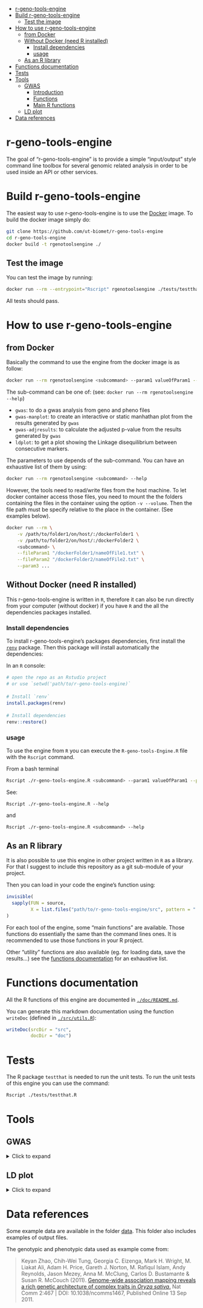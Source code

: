 
-   [r-geno-tools-engine](#r-geno-tools-engine)
-   [Build r-geno-tools-engine](#build-r-geno-tools-engine)
    -   [Test the image](#test-the-image)
-   [How to use r-geno-tools-engine](#how-to-use-r-geno-tools-engine)
    -   [from Docker](#from-docker)
    -   [Without Docker (need R
        installed)](#without-docker-need-r-installed)
        -   [Install dependencies](#install-dependencies)
        -   [usage](#usage)
    -   [As an R library](#as-an-r-library)
-   [Functions documentation](#functions-documentation)
-   [Tests](#tests)
-   [Tools](#tools)
    -   [GWAS](#gwas)
        -   [Introduction](#introduction)
        -   [Functions](#functions)
        -   [Main R functions](#main-r-functions)
    -   [LD plot](#ld-plot)
-   [Data references](#data-references)

<!-- README.md is generated from README.Rmd. Please edit that file -->

# r-geno-tools-engine

<!-- badges: start -->
<!-- badges: end -->

The goal of “r-geno-tools-engine” is to provide a simple “input/output”
style command line toolbox for several genomic related analysis in order
to be used inside an API or other services.

# Build r-geno-tools-engine

The easiest way to use r-geno-tools-engine is to use the
[Docker](https://www.docker.com/) image. To build the docker image
simply do:

``` sh
git clone https://github.com/ut-biomet/r-geno-tools-engine
cd r-geno-tools-engine
docker build -t rgenotoolsengine ./
```

## Test the image

You can test the image by running:

``` sh
docker run --rm --entrypoint="Rscript" rgenotoolsengine ./tests/testthat.R
```

All tests should pass.

# How to use r-geno-tools-engine

## from Docker

Basically the command to use the engine from the docker image is as
follow:

``` sh
docker run --rm rgenotoolsengine <subcommand> --param1 valueOfParam1 --param2 valueOfParam2 ...
```

The sub-command can be one of: (see:
`docker run --rm rgenotoolsengine --help`)

-   `gwas`: to do a gwas analysis from geno and pheno files
-   `gwas-manplot`: to create an interactive or static manhathan plot
    from the results generated by `gwas`
-   `gwas-adjresults`: to calculate the adjusted p-value from the
    results generated by `gwas`
-   `ldplot`: to get a plot showing the Linkage disequilibrium between
    consecutive markers.

The parameters to use depends of the sub-command. You can have an
exhaustive list of them by using:

``` sh
docker run --rm rgenotoolsengine <subcommand> --help
```

However, the tools need to read/write files from the host machine. To
let docker container access those files, you need to mount the the
folders containing the files in the container using the option
`-v --volume`. Then the file path must be specify relative to the place
in the container. (See examples below).

``` sh
docker run --rm \
    -v /path/to/folder1/on/host/:/dockerFolder1 \
    -v /path/to/folder2/on/host/:/dockerFolder2 \
    <subcommand> \
    --fileParam1 "/dockerFolder1/nameOfFile1.txt" \
    --fileParam2 "/dockerFolder2/nameOfFile2.txt" \
    --param3 ...
```

## Without Docker (need R installed)

This r-geno-tools-engine is written in `R`, therefore it can also be run
directly from your computer (without docker) if you have `R` and the all
the dependencies packages installed.

### Install dependencies

To install r-geno-tools-engine’s packages dependencies, first install
the [`renv`](https://rstudio.github.io/renv/articles/renv.html) package.
Then this package will install automatically the dependencies:

In an `R` console:

``` r
# open the repo as an Rstudio project
# or use `setwd('path/to/r-geno-tools-engine)`

# Install `renv`
install.packages(renv)

# Install dependencies
renv::restore()
```

### usage

To use the engine from `R` you can execute the `R-geno-tools-Engine.R`
file with the `Rscript` command.

From a bash terminal

``` sh
Rscript ./r-geno-tools-engine.R <subcommand> --param1 valueOfParam1 --param2 valueOfParam2 ...
```

See:

    Rscript ./r-geno-tools-engine.R --help

and

    Rscript ./r-geno-tools-engine.R <subcommand> --help

## As an R library

It is also possible to use this engine in other project written in `R`
as a library. For that I suggest to include this repository as a git
sub-module of your project.

Then you can load in your code the engine’s function using:

``` r
invisible(
  sapply(FUN = source,
         X = list.files("path/to/r-geno-tools-engine/src", pattern = ".R$",full.names = T))
)
```

For each tool of the engine, some “main functions” are available. Those
functions do essentially the same than the command lines ones. It is
recommended to use those functions in your R project.

Other “utility” functions are also available (eg. for loading data, save
the results…) see the [functions documentation](./doc/README.md) for an
exhaustive list.

# Functions documentation

All the R functions of this engine are documented in
[`./doc/README.md`](doc/README.md).

You can generate this markdown documentation using the function
`writeDoc` (defined in [`./src/utils.R`](src/utils.R)):

``` r
writeDoc(srcDir = "src",
         docDir = "doc")
```

# Tests

The R package `testthat` is needed to run the unit tests. To run the
unit tests of this engine you can use the command:

``` sh
Rscript ./tests/testthat.R
```

# Tools

## GWAS

<details>
<summary>
Click to expand
</summary>

### Introduction

This toolbox provide several genomic analysis. To get a simple
description of each of them, please

GWAS stands for [Genome-Wide Association
Study](https://en.wikipedia.org/wiki/Genome-wide_association_study). It
is a statistical study that aims to detect genetic markers associated
with a particular phenotypic trait.

To test if a marker is associated with a particular phenotypic trait, we
split individuals into different groups according to their genotype for
the studied marker and we test if there is a statistical difference
between the phenotypic values of the groups. The strength of the
statistical difference is measured by what statisticians call the
“[p-value](https://en.wikipedia.org/wiki/P-value)”.

Usually to consider a test “statistically significant” we check if the
p-value of the test is lower than a threshold “α”. In this case the test
is considered positive (*“there is a statistical difference”*) but we
have a probability α to have a false positive. Very often α is equal to
5% or 1%.

GWAS analysis does this test individually and independently for all the
genetic markers in the data-set and records the “statistical
significance” (the p-values) of all the tests.

However, the number of tested genetic markers are usually very large
(several hundreds of thousands or several million) therefore, the number
of false-positive can be high even for a small value of α. For example,
with α=1%, 500000 markers, and if none of them is associated with the
phenotypic trait, we can still expect 5000 “significant test”.

To avoid that, the p-values must be
[adjusted](https://en.wikipedia.org/wiki/Multiple_comparisons_problem)
according to the number of markers.

Finally, the result of a GWAS analysis is presented as a
[Manhattan_plot](https://en.wikipedia.org/wiki/Manhattan_plot) which
shows the `-log(p-value)` on the y-axis and all the markers (order
according to their position on the chromosomes) on the x-axis. A
horizontal line represents the significance threshold and the points of
the markers above the line can be considered as being associated with
the phenotypic trait.

![screenshot of the plotly graph](README_files/manPlot.png)

r-geno-tools-engine provides command line tools to do GWAS analysis.

> Note: You can also check this [7min
> video](https://www.youtube.com/watch?v=sOP8WacfBM8) by Nuno Carvalho
> that explain GWAS very well.

### Functions

#### `gwas`

To do a gwas analysis and write the results in a json file.

``` sh
docker run --rm -v "$PWD"/data/geno/:/geno \
    -v "$PWD"/data/pheno/:/pheno \
    -v "$PWD"/readmeTemp:/out rgenotoolsengine \
    gwas \
    --genoFile "/geno/testMarkerData01.vcf.gz" \
    --phenoFile "/pheno/testPhenoData01.csv" \
    --trait "Flowering.time.at.Arkansas" \
    --test "score" \
    --fixed 0 \
    --response "quantitative" \
    --thresh_maf 0.05 \
    --thresh_callrate 0.95 \
    --outFile "/out/gwasRes.json"
```

#### `gwas-manplot`

To create a Manhattan plot.

**Interactive plot:**

``` sh
docker run --rm -v "$PWD"/readmeTemp:/files rgenotoolsengine \
    gwas-manplot \
    --gwasFile "/files/gwasRes.json" \
    --adj_method "bonferroni" \
    --thresh_p 0.05 \
    --interactive TRUE \
    --filter_nPoints 3000 \
    --outFile "/files/manPlot.html"
```

**Static plot:**

``` sh
docker run --rm -v "$PWD"/readmeTemp:/files rgenotoolsengine \
    gwas-manplot \
    --gwasFile "/files/gwasRes.json" \
    --adj_method "bonferroni" \
    --thresh_p 0.05 \
    --interactive FALSE \
    --outFile "/files/manPlot.png"
```

#### `adjresults`

To create a `json` file with the gwas results with adjusted p-values. It
is also possible to filter the result to keep the values with the lowest
p-values.

``` sh
docker run --rm -v "$PWD"/readmeTemp:/files rgenotoolsengine \
    gwas-adjResults \
    --gwasFile "/files/gwasRes.json" \
    --adj_method "bonferroni" \
    --filter_nPoints 3000 \
    --outFile "/files/adjRes.json"
```

### Main R functions

For a usage as R library one can use those functions.

``` r
gwas_results <- run_gwas(genoFile = "data/geno/testMarkerData01.vcf.gz",
                         phenoFile = "data/pheno/testPhenoData01.csv",
                         genoUrl = NULL,
                         phenoUrl = NULL,
                         trait = "Flowering.time.at.Arkansas",
                         test = "score",
                         fixed = 0,
                         response = "quantitative",
                         thresh_maf = 0.05,
                         thresh_callrate = 0.95,
                         outFile = tempfile(fileext = ".json"))
#> 2021-12-07 15:51:00 - r-run_gwas(): Get data ...
#> 2021-12-07 15:51:00 - r-readData(): get geno data ...
#> 2021-12-07 15:51:00 - r-readGenoData(): Check file extention ... 
#> 2021-12-07 15:51:00 - r-readGenoData(): Read geno file ... 
#> ped stats and snps stats have been set. 
#> 'p' has been set. 
#> 'mu' and 'sigma' have been set.
#> 2021-12-07 15:51:01 - r-readGenoData(): Read geno file DONE 
#> 2021-12-07 15:51:01 - r-readGenoData(): DONE, return output.
#> 2021-12-07 15:51:01 - r-readData(): get geno data DONE
#> 2021-12-07 15:51:01 - r-readData(): get pheno data ...
#> 2021-12-07 15:51:01 - r-readPhenoData(): Read phenotypic file ... 
#> 2021-12-07 15:51:01 - r-readPhenoData(): Read phenotypic file DONE 
#> 2021-12-07 15:51:01 - r-readPhenoData(): DONE, return output.
#> 2021-12-07 15:51:01 - r-readData(): get pheno data DONE
#> 2021-12-07 15:51:01 - r-readData(): prepare data ...
#> 2021-12-07 15:51:01 - r-prepareData(): Remove from geno data individuals that are not in phenotypic data-set ...
#> 2021-12-07 15:51:01 - r-prepareData(): Remove from geno data individuals that are not in phenotypic data-set DONE
#> 2021-12-07 15:51:01 - r-prepareData(): reorder matrix ...
#> 2021-12-07 15:51:01 - r-prepareData(): reorder matrix DONE
#> 2021-12-07 15:51:01 - r-prepareData(): remove monomorphic markers ...
#> 2021-12-07 15:51:01 - r-prepareData(): remove monomorphic markers DONE
#> 2021-12-07 15:51:01 - r-prepareData(): DONE, return output.
#> 2021-12-07 15:51:01 - r-readData(): prepare data DONE
#> 2021-12-07 15:51:01 - r-readData(): DONE, return output.
#> 2021-12-07 15:51:01 - r-run_gwas(): Get data DONE
#> 2021-12-07 15:51:01 - r-run_gwas(): GWAS analysis ...
#> 2021-12-07 15:51:01 - r-gwas(): Check inputs ...
#> 2021-12-07 15:51:01 - r-gwas(): Check inputs DONE
#> 2021-12-07 15:51:01 - r-gwas(): aggregate data in bed matrix ...
#> 2021-12-07 15:51:01 - r-gwas(): aggregate data in bed matrix DONE
#> 2021-12-07 15:51:01 - r-gwas(): remove individuals with missing phenotypic values ...
#> 2021-12-07 15:51:02 - r-gwas(): remove samples with missing phenotypic values DONE
#> 2021-12-07 15:51:02 - r-gwas(): filter SNPs ...
#> 2021-12-07 15:51:02 - r-gwas(): filter SNPs DONE
#> 2021-12-07 15:51:02 - r-gwas(): calculate genetic relatinoal matrix ...
#> 2021-12-07 15:51:02 - r-gwas(): calculate genetic relatinoal matrix DONE
#> 2021-12-07 15:51:02 - r-gwas(): fit model ...
#> [Iteration 1] theta = 78.0648  78.282
#> [Iteration 1] log L = -1002.17
#> [Iteration 1] AI-REML update
#> [Iteration 1] ||gradient|| = 0.344543
#> [Iteration 2] theta = 22.5611 163.026
#> [Iteration 2] log L = -990.943
#> [Iteration 2] AI-REML update
#> [Iteration 2] ||gradient|| = 0.798817
#> [Iteration 3] theta =   27.72 190.624
#> [Iteration 3] log L = -986.649
#> [Iteration 3] AI-REML update
#> [Iteration 3] ||gradient|| = 0.113945
#> [Iteration 4] theta = 29.2503 195.436
#> [Iteration 4] log L = -986.514
#> [Iteration 4] AI-REML update
#> [Iteration 4] ||gradient|| = 0.00580941
#> [Iteration 5] theta = 29.4021 195.213
#> [Iteration 5] log L = -986.513
#> [Iteration 5] AI-REML update
#> [Iteration 5] ||gradient|| = 0.000323293
#> [Iteration 6] theta = 29.4178 195.142
#> [Iteration 6] log L = -986.513
#> [Iteration 6] AI-REML update
#> [Iteration 6] ||gradient|| = 4.3263e-05
#> [Iteration 7] theta = 29.4199 195.133
#> [Iteration 7] log L = -986.513
#> [Iteration 7] AI-REML update
#> [Iteration 7] ||gradient|| = 5.95127e-06
#> 2021-12-07 15:51:02 - r-gwas(): fit model DONE
#> 2021-12-07 15:51:02 - r-gwas(): DONE, return output.
#> 2021-12-07 15:51:02 - r-run_gwas(): GWAS analysis DONE
#> 2021-12-07 15:51:02 - r-run_gwas(): Save metadata ...
#> 2021-12-07 15:51:02 - r-run_gwas(): Save metadata DONE
#> 2021-12-07 15:51:02 - r-run_gwas(): Save results ...
#> 2021-12-07 15:51:02 - r-saveGWAS(): Check file ...
#> 2021-12-07 15:51:02 - r-saveGWAS(): Check file DONE
#> 2021-12-07 15:51:03 - r-run_gwas(): Save results DONE
gwas_results$file
#> [1] "/tmp/RtmppUbRTz/file8c0d793ac574.json"
substr(gwas_results$gwasRes, start=1, stop=500)
#> [
#>   {
#>     "chr": "1",
#>     "pos": 9563,
#>     "id": "SNP-1.8562.",
#>     "A1": "A",
#>     "A2": "T",
#>     "freqA2": 0.1359,
#>     "score": 4.395,
#>     "p": 0.036
#>   },
#>   {
#>     "chr": "1",
#>     "pos": 25922,
#>     "id": "SNP-1.24921.",
#>     "A1": "C",
#>     "A2": "T",
#>     "freqA2": 0.1254,
#>     "score": 1.6745,
#>     "p": 0.1957
#>   },
#>   {
#>     "chr": "1",
#>     "pos": 26254,
#>     "id": "SNP-1.25253.",
#>     "A1": "A",
#>     "A2": "T",
#>     "freqA2": 0.2935,
#>     "score": 3.6592,
#>     "p": 0.0558
#>   },
#>   {
#>     "chr": "1",
#>     "pos
```

``` r
p <- draw_manhattanPlot(gwasFile = gwas_results$file,
                        gwasUrl = NULL,
                        adj_method = "bonferroni",
                        thresh_p = 0.05,
                        chr = NA,
                        interactive = TRUE,
                        # filter_pAdj = 1,
                        # filter_nPoints = Inf,
                        filter_quant = 0.1,
                        outFile = tempfile(fileext = ".html"))
#> 2021-12-07 15:51:03 - r-draw_manhattanPlot(): Check outFile ...
#> 2021-12-07 15:51:03 - r-draw_manhattanPlot(): Check outFile DONE
#> 2021-12-07 15:51:03 - r-draw_manhattanPlot(): Get data ...
#> 2021-12-07 15:51:03 - r-readGWAS(): Read result file ... 
#> 2021-12-07 15:51:03 - r-readGWAS(): Read result file DONE 
#> 2021-12-07 15:51:03 - r-readGWAS(): Convert Json to data.frame ... 
#> 2021-12-07 15:51:03 - r-readGWAS(): Convert Json to data.frame DONE 
#> 2021-12-07 15:51:03 - r-readGWAS(): DONE, return output.
#> 2021-12-07 15:51:03 - r-draw_manhattanPlot(): Get data DONE
#> 2021-12-07 15:51:03 - r-draw_manhattanPlot(): Draw Manhattan Plot ...
#> 2021-12-07 15:51:03 - r-manPlot(): Check parameters...
#> 2021-12-07 15:51:03 - r-manPlot(): Check parameters DONE
#> 2021-12-07 15:51:03 - r-manPlot(): Check chromosome name ...
#> 2021-12-07 15:51:03 - r-manPlot(): Check chromosome name DONE
#> 2021-12-07 15:51:03 - r-manPlot(): Remove NAs ...
#> 2021-12-07 15:51:03 - r-manPlot(): Remove NAs DONE
#> 2021-12-07 15:51:03 - r-manPlot(): Adjust p-values ...
#> 2021-12-07 15:51:03 - r-adjustPval(): Check adj_method ...
#> 2021-12-07 15:51:03 - r-adjustPval(): Check adj_method DONE
#> 2021-12-07 15:51:03 - r-adjustPval(): Check p values ...
#> 2021-12-07 15:51:03 - r-adjustPval(): Check p values DONE
#> 2021-12-07 15:51:03 - r-adjustPval(): Adjust p-values ...
#> 2021-12-07 15:51:03 - r-adjustPval(): Adjust p-values DONE
#> 2021-12-07 15:51:03 - r-adjustPval(): Adjust threshold ...
#> 2021-12-07 15:51:04 - r-adjustPval(): Adjust threshold DONE
#> 2021-12-07 15:51:04 - r-adjustPval(): DONE, return output
#> 2021-12-07 15:51:04 - r-manPlot(): Adjust p-values DONE
#> 2021-12-07 15:51:04 - r-manPlot(): Check duplicated SNP ID ...
#> 2021-12-07 15:51:04 - r-manPlot(): Check duplicated SNP ID DONE
#> 2021-12-07 15:51:04 - r-manPlot(): Extract significant SNP ...
#> 2021-12-07 15:51:04 - r-manPlot(): Extract significant SNP DONE
#> 2021-12-07 15:51:04 - r-filterGWAS(): Check parameters...
#> 2021-12-07 15:51:04 - r-filterGWAS(): Check parameters DONE
#> 2021-12-07 15:51:04 - r-filterGWAS(): Filter points ...
#> 2021-12-07 15:51:04 - r-filterGWAS(): skip filter_pAdj
#> 2021-12-07 15:51:04 - r-filterGWAS(): skip filter_nPoints
#> 2021-12-07 15:51:04 - r-manPlot(): Draw plot ...
#> 2021-12-07 15:51:04 - r-manPlot(): Draw plot DONE
#> 2021-12-07 15:51:04 - r-manPlot(): DONE, return output
#> 2021-12-07 15:51:04 - r-draw_manhattanPlot(): Draw Manhattan Plot DONE
#> 2021-12-07 15:51:04 - r-draw_manhattanPlot(): Save results ...
#> 2021-12-07 15:51:06 - r-draw_manhattanPlot(): Save results DONE
```

``` r
gwas_adj <- run_resAdjustment(gwasFile = gwas_results$file,
                              gwasUrl = NULL,
                              adj_method = "bonferroni",
                              outFile = tempfile(fileext = ".json"))
#> 2021-12-07 15:51:06 - r-run_resAdjustment(): Get data ...
#> 2021-12-07 15:51:06 - r-readGWAS(): Read result file ... 
#> 2021-12-07 15:51:06 - r-readGWAS(): Read result file DONE 
#> 2021-12-07 15:51:06 - r-readGWAS(): Convert Json to data.frame ... 
#> 2021-12-07 15:51:07 - r-readGWAS(): Convert Json to data.frame DONE 
#> 2021-12-07 15:51:07 - r-readGWAS(): DONE, return output.
#> 2021-12-07 15:51:07 - r-run_resAdjustment(): Get data DONE
#> 2021-12-07 15:51:07 - r-run_resAdjustment(): Adjust p-values ...
#> 2021-12-07 15:51:07 - r-adjustPval(): Check adj_method ...
#> 2021-12-07 15:51:07 - r-adjustPval(): Check adj_method DONE
#> 2021-12-07 15:51:07 - r-adjustPval(): Check p values ...
#> 2021-12-07 15:51:07 - r-adjustPval(): Check p values DONE
#> 2021-12-07 15:51:07 - r-adjustPval(): Adjust p-values ...
#> 2021-12-07 15:51:07 - r-adjustPval(): Adjust p-values DONE
#> 2021-12-07 15:51:07 - r-adjustPval(): DONE, return output
#> 2021-12-07 15:51:07 - r-run_resAdjustment(): Adjust p-values DONE
#> 2021-12-07 15:51:07 - r-filterGWAS(): Check parameters...
#> 2021-12-07 15:51:07 - r-filterGWAS(): Check parameters DONE
#> 2021-12-07 15:51:07 - r-filterGWAS(): Filter points ...
#> 2021-12-07 15:51:07 - r-filterGWAS(): skip filter_pAdj
#> 2021-12-07 15:51:07 - r-filterGWAS(): skip filter_quant
#> 2021-12-07 15:51:07 - r-filterGWAS(): skip filter_nPoints
#> 2021-12-07 15:51:07 - r-run_resAdjustment(): Save results ...
#> 2021-12-07 15:51:07 - r-saveGWAS(): Check file ...
#> 2021-12-07 15:51:07 - r-saveGWAS(): Check file DONE
#> 2021-12-07 15:51:07 - r-run_resAdjustment(): Save results DONE
substr(gwas_adj$gwasAdjusted, start=1, stop=500)
#> [
#>   {
#>     "chr": "1",
#>     "pos": 9563,
#>     "id": "SNP-1.8562.",
#>     "A1": "A",
#>     "A2": "T",
#>     "freqA2": 0.1359,
#>     "score": 4.395,
#>     "p": 0.036,
#>     "p_adj": 1
#>   },
#>   {
#>     "chr": "1",
#>     "pos": 25922,
#>     "id": "SNP-1.24921.",
#>     "A1": "C",
#>     "A2": "T",
#>     "freqA2": 0.1254,
#>     "score": 1.6745,
#>     "p": 0.1957,
#>     "p_adj": 1
#>   },
#>   {
#>     "chr": "1",
#>     "pos": 26254,
#>     "id": "SNP-1.25253.",
#>     "A1": "A",
#>     "A2": "T",
#>     "freqA2": 0.2935,
#>     "score": 3.6592,
#>     "p": 0.0558,
#> 
```

</details>

## LD plot

<details>
<summary>
Click to expand
</summary>

This help to calculate and visualize the linkage disequilibrium between
some consecutive snps.

``` sh
docker run --rm -v "$PWD"/data/geno/:/geno \
    -v "$PWD"/readmeTemp:/out rgenotoolsengine \
    ldplot \
    --genoFile "/geno/testMarkerData01.vcf.gz" \
    --from 42 \
    --to 62 \
    --outFile "/out/ldplot.png"
```

**Main function**

``` r
imgFile <- draw_ldPlot(genoFile = "data/geno/testMarkerData01.vcf.gz",
                       genoUrl = NULL,
                       from = 42,
                       to = 62,
                       outFile = tempfile(fileext = ".png")) 
#> 2021-12-07 15:51:07 - r-draw_ldPlot(): Get data ...
#> 2021-12-07 15:51:07 - r-readGenoData(): Check file extention ... 
#> 2021-12-07 15:51:07 - r-readGenoData(): Read geno file ... 
#> ped stats and snps stats have been set. 
#> 'p' has been set. 
#> 'mu' and 'sigma' have been set.
#> 2021-12-07 15:51:08 - r-readGenoData(): Read geno file DONE 
#> 2021-12-07 15:51:08 - r-readGenoData(): DONE, return output.
#> 2021-12-07 15:51:08 - r-draw_ldPlot(): Get data DONE
#> 2021-12-07 15:51:08 - r-draw_ldPlot(): Draw LD Plot ...
#> 2021-12-07 15:51:08 - r-LDplot(): Check "from" and "to" format ...
#> 2021-12-07 15:51:08 - r-LDplot(): Check "from" and "to" format DONE
#> 2021-12-07 15:51:08 - r-LDplot(): Check "from" < "to"...
#> 2021-12-07 15:51:08 - r-LDplot(): Check "from" < "to" DONE
#> 2021-12-07 15:51:08 - r-LDplot(): Check number of SNP < 50...
#> 2021-12-07 15:51:08 - r-LDplot(): Check number of SNP < 50 DONE
#> 2021-12-07 15:51:08 - r-LDplot(): Check file ...
#> 2021-12-07 15:51:08 - r-LDplot(): Check file DONE
#> 2021-12-07 15:51:08 - r-LDplot(): Compute LD ...
#> 2021-12-07 15:51:08 - r-LDplot(): Compute LD DONE
#> 2021-12-07 15:51:08 - r-LDplot(): Create LD plot ...
#> 2021-12-07 15:51:08 - r-LDplot(): Create create file: /tmp/RtmppUbRTz/file8c0d5088477a.png
#> 2021-12-07 15:51:08 - r-LDplot(): Create LD plot DONE
#> 2021-12-07 15:51:08 - r-LDplot(): DONE, return output
#> 2021-12-07 15:51:08 - r-draw_ldPlot(): Draw LD Plot DONE
```

</details>

# Data references

Some example data are available in the folder [data](data/). This folder
also includes examples of output files.

The genotypic and phenotypic data used as example come from:

> Keyan Zhao, Chih-Wei Tung, Georgia C. Eizenga, Mark H. Wright, M.
> Liakat Ali, Adam H. Price, Gareth J. Norton, M. Rafiqul Islam, Andy
> Reynolds, Jason Mezey, Anna M. McClung, Carlos D. Bustamante & Susan
> R. McCouch (2011). [Genome-wide association mapping reveals a rich
> genetic architecture of complex traits in *Oryza
> sativa*.](http://www.nature.com/ncomms/journal/v2/n9/full/ncomms1467.html)
> Nat Comm 2:467 \| DOI: 10.1038/ncomms1467, Published Online 13 Sep
> 2011.
